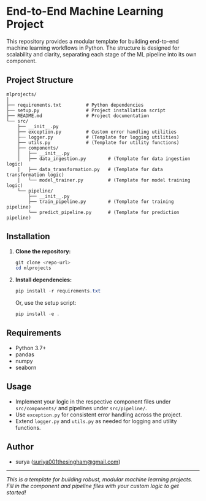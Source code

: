 # End-to-End Machine Learning Project

This repository provides a modular template for building end-to-end machine learning workflows in Python. The structure is designed for scalability and clarity, separating each stage of the ML pipeline into its own component.

## Project Structure

```
mlprojects/
│
├── requirements.txt         # Python dependencies
├── setup.py                 # Project installation script
├── README.md                # Project documentation
└── src/
    ├── __init__.py
    ├── exception.py         # Custom error handling utilities
    ├── logger.py            # (Template for logging utilities)
    ├── utils.py             # (Template for utility functions)
    ├── components/
    │   ├── __init__.py
    │   ├── data_ingestion.py        # (Template for data ingestion logic)
    │   ├── data_transformation.py   # (Template for data transformation logic)
    │   └── model_trainer.py         # (Template for model training logic)
    └── pipeline/
        ├── __init__.py
        ├── train_pipeline.py        # (Template for training pipeline)
        └── predict_pipeline.py      # (Template for prediction pipeline)
```

## Installation

1. **Clone the repository:**
   ```powershell
   git clone <repo-url>
   cd mlprojects
   ```
2. **Install dependencies:**
   ```powershell
   pip install -r requirements.txt
   ```
   Or, use the setup script:
   ```powershell
   pip install -e .
   ```

## Requirements
- Python 3.7+
- pandas
- numpy
- seaborn

## Usage
- Implement your logic in the respective component files under `src/components/` and pipelines under `src/pipeline/`.
- Use `exception.py` for consistent error handling across the project.
- Extend `logger.py` and `utils.py` as needed for logging and utility functions.

## Author
- surya (suriya001thesingham@gmail.com)

---
*This is a template for building robust, modular machine learning projects. Fill in the component and pipeline files with your custom logic to get started!*
